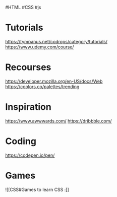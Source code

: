 #HTML #CSS #js 

# Tutorials
https://tympanus.net/codrops/category/tutorials/
https://www.udemy.com/course/

# Recourses 
https://developer.mozilla.org/en-US/docs/Web
https://coolors.co/palettes/trending

# Inspiration 
https://www.awwwards.com/
https://dribbble.com/

# Coding 
https://codepen.io/pen/

# Games 
![[CSS#Games to learn CSS :]]